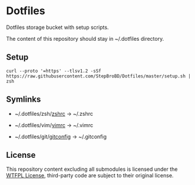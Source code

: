 # Dotfiles

Dotfiles storage bucket with setup scripts.

The content of this repository should stay in ~/.dotfiles directory.

## Setup

```shell
curl --proto '=https' --tlsv1.2 -sSf https://raw.githubusercontent.com/StepBroBD/Dotfiles/master/setup.sh | zsh
```

## Symlinks

- ~/.dotfiles/zsh/[zshrc](/zsh/zshrc) -> ~/.zshrc

- ~/.dotfiles/vim/[vimrc](/vim/vimrc) -> ~/.vimrc

- ~/.dotfiles/git/[gitconfig](/git/gitconfig) -> ~/.gitconfig

## License

This repository content excluding all submodules is licensed under the [WTFPL License](LICENSE.md), third-party code are
subject to their original license.
